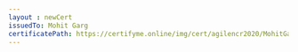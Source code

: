 ```yaml
--- 
layout : newCert 
issuedTo: Mohit Garg 
certificatePath: https://certifyme.online/img/cert/agilencr2020/MohitGarg_1e050.png
--- 
```

